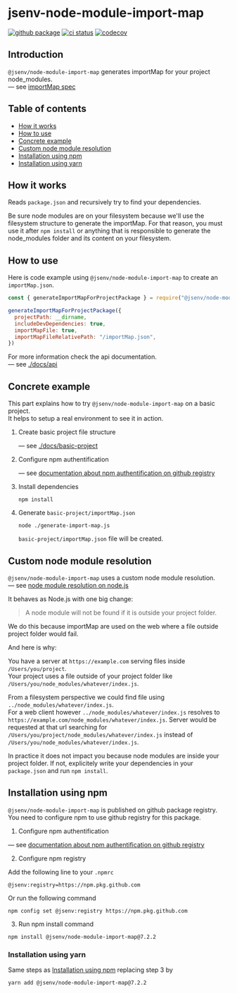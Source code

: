 # jsenv-node-module-import-map

[![github package](https://img.shields.io/github/package-json/v/jsenv/jsenv-node-module-import-map.svg?label=package&logo=github)](https://github.com/jsenv/jsenv-node-module-import-map/packages)
[![ci status](https://github.com/jsenv/jsenv-node-module-import-map/workflows/ci/badge.svg)](https://github.com/jsenv/jsenv-node-module-import-map/actions)
[![codecov](https://codecov.io/gh/jsenv/jsenv-node-module-import-map/branch/master/graph/badge.svg)](https://codecov.io/gh/jsenv/jsenv-node-module-import-map)

## Introduction

`@jsenv/node-module-import-map` generates importMap for your project node_modules.<br />
— see [importMap spec](https://github.com/WICG/import-maps)

## Table of contents

- [How it works](#how-it-works)
- [How to use](#how-to-use)
- [Concrete example](#concrete-example)
- [Custom node module resolution](#custom-node-module-resolution)
- [Installation using npm](#installation-using-npm)
- [Installation using yarn](#installation-using-yarn)

## How it works

Reads `package.json` and recursively try to find your dependencies.<br />

Be sure node modules are on your filesystem because we'll use the filesystem structure to generate the importMap. For that reason, you must use it after `npm install` or anything that is responsible to generate the node_modules folder and its content on your filesystem.<br />

## How to use

Here is code example using `@jsenv/node-module-import-map` to create an `importMap.json`.

```js
const { generateImportMapForProjectPackage } = require("@jsenv/node-module-import-map")

generateImportMapForProjectPackage({
  projectPath: __dirname,
  includeDevDependencies: true,
  importMapFile: true,
  importMapFileRelativePath: "/importMap.json",
})
```

For more information check the api documentation.<br />
— see [./docs/api](./docs/api.md)

## Concrete example

This part explains how to try `@jsenv/node-module-import-map` on a basic project.<br />
It helps to setup a real environment to see it in action.

1. Create basic project file structure

   — see [./docs/basic-project](./docs/basic-project)

2. Configure npm authentification

   — see [documentation about npm authentification on github registry](https://github.com/jsenv/jsenv-core/blob/master/docs/npm-auth-github-registry.md##npm-authentification-on-github-registry)

3. Install dependencies

   ```console
   npm install
   ```

4. Generate `basic-project/importMap.json`

   ```console
   node ./generate-import-map.js
   ```

   `basic-project/importMap.json` file will be created.

## Custom node module resolution

`@jsenv/node-module-import-map` uses a custom node module resolution.<br />
— see [node module resolution on node.js](https://nodejs.org/api/modules.html#modules_all_together)

It behaves as Node.js with one big change:

> A node module will not be found if it is outside your project folder.

We do this because importMap are used on the web where a file outside project folder would fail.<br/>

And here is why:

You have a server at `https://example.com` serving files inside `/Users/you/project`.<br />
Your project uses a file outside of your project folder like `/Users/you/node_modules/whatever/index.js`.

From a filesystem perspective we could find file using `../node_modules/whatever/index.js`.<br />
For a web client however `../node_modules/whatever/index.js` resolves to `https://example.com/node_modules/whatever/index.js`. Server would be requested at that url searching for `/Users/you/project/node_modules/whatever/index.js` instead of `/Users/you/node_modules/whatever/index.js`.

In practice it does not impact you because node modules are inside your project folder. If not, explicitely write your dependencies in your `package.json` and run `npm install`.

## Installation using npm

`@jsenv/node-module-import-map` is published on github package registry.<br />
You need to configure npm to use github registry for this package.

1. Configure npm authentification

— see [documentation about npm authentification on github registry](https://github.com/jsenv/jsenv-core/blob/master/docs/npm-auth-github-registry.md##npm-authentification-on-github-registry)

2. Configure npm registry

Add the following line to your `.npmrc`

```
@jsenv:registry=https://npm.pkg.github.com
```

Or run the following command

```console
npm config set @jsenv:registry https://npm.pkg.github.com
```

3. Run npm install command

```console
npm install @jsenv/node-module-import-map@7.2.2
```

### Installation using yarn

Same steps as [Installation using npm](#installation-using-npm) replacing step 3 by

```console
yarn add @jsenv/node-module-import-map@7.2.2
```

